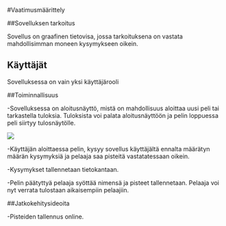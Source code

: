 #Vaatimusmäärittely

##Sovelluksen tarkoitus

Sovellus on graafinen tietovisa, jossa tarkoituksena on vastata mahdollisimman moneen kysymykseen oikein.

## Käyttäjät

Sovelluksessa on vain yksi käyttäjärooli

##Toiminnallisuus

-Sovelluksessa on aloitusnäyttö, mistä on mahdollisuus aloittaa uusi peli tai tarkastella tuloksia. Tuloksista voi palata
aloitusnäyttöön ja pelin loppuessa peli siirtyy tulosnäytölle.

![](./kuvat/logiikka.png)

-Käyttäjän aloittaessa pelin, kysyy sovellus käyttäjältä ennalta määrätyn määrän kysymyksiä ja
pelaaja saa pisteitä vastatatessaan oikein.

-Kysymykset tallennetaan tietokantaan.

-Pelin päätyttyä pelaaja syöttää nimensä ja pisteet tallennetaan. Pelaaja voi nyt verrata tulostaan aikaisempiin
pelaajiin.

##Jatkokehitysideoita

-Pisteiden tallennus online.


